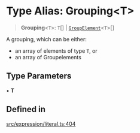 # Type Alias: Grouping\<T\>

> **Grouping**\<`T`\>: `T`[] \| [`GroupElement`](GroupElement.md)\<`T`\>[]

A grouping, which can be either:
- an array of elements of type `T`, or
- an array of Groupelements

## Type Parameters

• **T**

## Defined in

[src/expression/literal.ts:404](https://github.com/blacksmithgu/datacore/blob/68b5529e5bdbcee81e7112d11ecb8c7d40cbb0f2/src/expression/literal.ts#L404)
